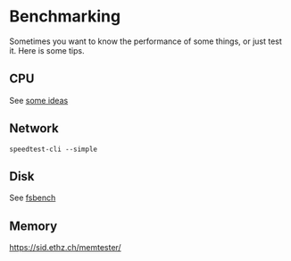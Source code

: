 # Benchmarking

Sometimes you want to know the performance of some things, or just test it. Here is some tips.

## CPU

See [some ideas](http://sid.ethz.ch/debian/benchmark/)

## Network

`speedtest-cli --simple`

## Disk

See [fsbench](https://github.com/alexmyczko/autoexec.bat/blob/master/fsbench)

## Memory

https://sid.ethz.ch/memtester/
